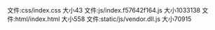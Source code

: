 文件:css/index.css  大小43
文件:js/index.f57642f164.js  大小1033138
文件:html/index.html  大小558
文件:static/js/vendor.dll.js  大小70915
